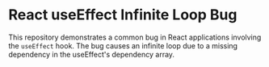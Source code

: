 # React useEffect Infinite Loop Bug

This repository demonstrates a common bug in React applications involving the `useEffect` hook. The bug causes an infinite loop due to a missing dependency in the useEffect's dependency array.